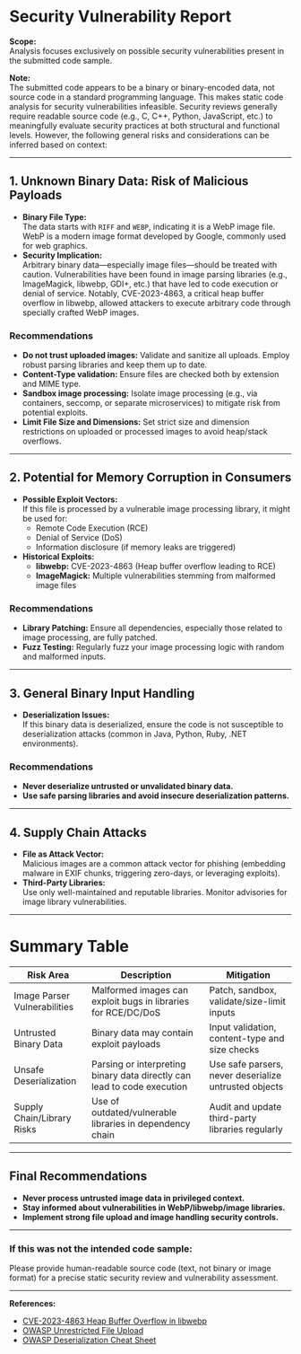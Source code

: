 # Security Vulnerability Report

**Scope:**  
Analysis focuses exclusively on possible security vulnerabilities present in the submitted code sample.

**Note:**  
The submitted code appears to be a binary or binary-encoded data, not source code in a standard programming language. This makes static code analysis for security vulnerabilities infeasible. Security reviews generally require readable source code (e.g., C, C++, Python, JavaScript, etc.) to meaningfully evaluate security practices at both structural and functional levels. However, the following general risks and considerations can be inferred based on context:

---

## 1. **Unknown Binary Data: Risk of Malicious Payloads**

- **Binary File Type:**  
  The data starts with `RIFF` and `WEBP`, indicating it is a WebP image file. WebP is a modern image format developed by Google, commonly used for web graphics.
- **Security Implication:**  
  Arbitrary binary data—especially image files—should be treated with caution. Vulnerabilities have been found in image parsing libraries (e.g., ImageMagick, libwebp, GDI+, etc.) that have led to code execution or denial of service. Notably, CVE-2023-4863, a critical heap buffer overflow in libwebp, allowed attackers to execute arbitrary code through specially crafted WebP images.

### Recommendations
- **Do not trust uploaded images:** Validate and sanitize all uploads. Employ robust parsing libraries and keep them up to date.
- **Content-Type validation:** Ensure files are checked both by extension and MIME type.
- **Sandbox image processing:** Isolate image processing (e.g., via containers, seccomp, or separate microservices) to mitigate risk from potential exploits.
- **Limit File Size and Dimensions:** Set strict size and dimension restrictions on uploaded or processed images to avoid heap/stack overflows.

---

## 2. **Potential for Memory Corruption in Consumers**

- **Possible Exploit Vectors:**  
  If this file is processed by a vulnerable image processing library, it might be used for:
    - Remote Code Execution (RCE)
    - Denial of Service (DoS)
    - Information disclosure (if memory leaks are triggered)
- **Historical Exploits:**  
  - **libwebp:** CVE-2023-4863 (Heap buffer overflow leading to RCE)
  - **ImageMagick:** Multiple vulnerabilities stemming from malformed image files

### Recommendations
- **Library Patching:** Ensure all dependencies, especially those related to image processing, are fully patched.
- **Fuzz Testing:** Regularly fuzz your image processing logic with random and malformed inputs.

---

## 3. **General Binary Input Handling**

- **Deserialization Issues:**  
  If this binary data is deserialized, ensure the code is not susceptible to deserialization attacks (common in Java, Python, Ruby, .NET environments).

### Recommendations
- **Never deserialize untrusted or unvalidated binary data.**
- **Use safe parsing libraries and avoid insecure deserialization patterns.**

---

## 4. **Supply Chain Attacks**

- **File as Attack Vector:**  
  Malicious images are a common attack vector for phishing (embedding malware in EXIF chunks, triggering zero-days, or leveraging exploits).
- **Third-Party Libraries:**  
  Use only well-maintained and reputable libraries. Monitor advisories for image library vulnerabilities.

---

# Summary Table

| Risk Area                     | Description                                                             | Mitigation                                            |
|-------------------------------|-------------------------------------------------------------------------|-------------------------------------------------------|
| Image Parser Vulnerabilities  | Malformed images can exploit bugs in libraries for RCE/DC/DoS           | Patch, sandbox, validate/size-limit inputs            |
| Untrusted Binary Data         | Binary data may contain exploit payloads                                | Input validation, content-type and size checks        |
| Unsafe Deserialization        | Parsing or interpreting binary data directly can lead to code execution | Use safe parsers, never deserialize untrusted objects |
| Supply Chain/Library Risks    | Use of outdated/vulnerable libraries in dependency chain                | Audit and update third-party libraries regularly      |

---

## **Final Recommendations**

- **Never process untrusted image data in privileged context.**
- **Stay informed about vulnerabilities in WebP/libwebp/image libraries.**
- **Implement strong file upload and image handling security controls.**

---

### **If this was not the intended code sample:**

Please provide human-readable source code (text, not binary or image format) for a precise static security review and vulnerability assessment.

---

**References:**
- [CVE-2023-4863 Heap Buffer Overflow in libwebp](https://cve.mitre.org/cgi-bin/cvename.cgi?name=CVE-2023-4863)
- [OWASP Unrestricted File Upload](https://owasp.org/www-community/vulnerabilities/Unrestricted_File_Upload)
- [OWASP Deserialization Cheat Sheet](https://cheatsheetseries.owasp.org/cheatsheets/Deserialization_Cheat_Sheet.html)